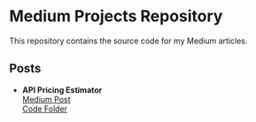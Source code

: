 # Medium Projects Repository

This repository contains the source code for my Medium articles.

## Posts

- **API Pricing Estimator**  
  [Medium Post](https://medium.com/@YOURHANDLE/LINK)  
  [Code Folder](./api-pricing-estimator)


